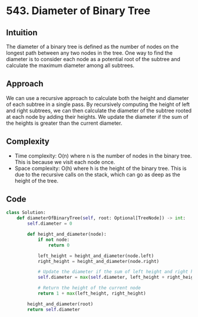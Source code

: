 # 543. Diameter of Binary Tree

## Intuition
The diameter of a binary tree is defined as the number of nodes on the longest path between any two nodes in the tree. One way to find the diameter is to consider each node as a potential root of the subtree and calculate the maximum diameter among all subtrees. 

## Approach
We can use a recursive approach to calculate both the height and diameter of each subtree in a single pass. By recursively computing the height of left and right subtrees, we can then calculate the diameter of the subtree rooted at each node by adding their heights. We update the diameter if the sum of the heights is greater than the current diameter.

## Complexity
- Time complexity: O(n) where n is the number of nodes in the binary tree. This is because we visit each node once.
- Space complexity: O(h) where h is the height of the binary tree. This is due to the recursive calls on the stack, which can go as deep as the height of the tree.

## Code
```python
class Solution:
    def diameterOfBinaryTree(self, root: Optional[TreeNode]) -> int:
        self.diameter = 0

        def height_and_diameter(node):
            if not node:
                return 0

            left_height = height_and_diameter(node.left)
            right_height = height_and_diameter(node.right)

            # Update the diameter if the sum of left height and right height is greater
            self.diameter = max(self.diameter, left_height + right_height)

            # Return the height of the current node
            return 1 + max(left_height, right_height)

        height_and_diameter(root)
        return self.diameter
```